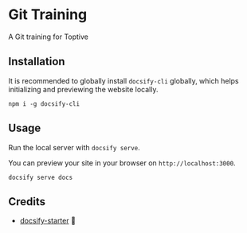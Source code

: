 # Git Training

A Git training for Toptive

## Installation

It is recommended to globally install `docsify-cli` globally, which helps initializing and previewing the website locally.

```shell
npm i -g docsify-cli
```

## Usage

Run the local server with `docsify serve`.

You can preview your site in your browser on `http://localhost:3000`.

```shell
docsify serve docs
```

## Credits

* [docsify-starter](https://github.com/fvcproductions/docsify-starter) 🍫
